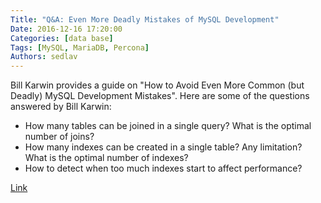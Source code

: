 ```yaml
---
Title: "Q&A: Even More Deadly Mistakes of MySQL Development"
Date: 2016-12-16 17:20:00
Categories: [data base]
Tags: [MySQL, MariaDB, Percona]
Authors: sedlav
---
```


Bill Karwin provides a guide on "How to Avoid Even More Common (but Deadly) MySQL Development Mistakes". Here are some of the questions answered by Bill Karwin:

* How many tables can be joined in a single query? What is the optimal number of joins?
* How many indexes can be created in a single table? Any limitation? What is the optimal number of indexes?
* How to detect when too much indexes start to affect performance?

[Link](http://www.mysqlperformanceblog.com/2014/07/17/qa-even-more-deadly-mistakes-of-mysql-development/)
